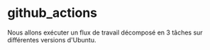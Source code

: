 # github_actions
Nous allons exécuter un flux de travail décomposé en 3 tâches sur différentes versions d'Ubuntu.

